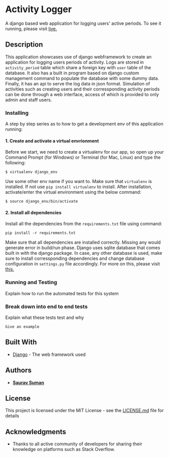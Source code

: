 # Activity Logger

A django based web application for logging users' active periods. To see it running, please visit [live.](https://www.google.com) 


## Description

This application showcases use of django webframework to create an application for logging users periods of activity. Logs are stored in `activity_period` table which share a foreign key with `user` table of the database. It also has a built in program based on django custom management command to populate the database with some dummy data. Finally, it has an api to serve the log data in json format. Simulation of activities such as creating users and their corressponding activity periods can be done through a web interface, access of which is provided to only admin and staff users.


### Installing

A step by step series as to how to get a development env of this application running:

#### 1. Create and activate a virtual envrionment

Before we start, we need to create a virtualenv for our app, so open up your Command Prompt (for Windows) or Terminal (for Mac, Linux) and type the following:
```
$ virtualenv django_env
```

Use some other env name if you want to. Make sure that `virtualenv` is installed. If not use `pip install virtualenv` to install. After installation, activate/enter the virtual environment using the below command:

```
$ source django_env/bin/activate
```

#### 2. Install all dependencies

Install all the dependencies from the `requirements.txt` file using command:
```
pip install -r requirements.txt
```
Make sure that all dependencies are installed correctly. Missing any would generate error in build/run phase. Django uses sqlite database that comes built in with the django package. In case, any other database is used, make sure to install corressponding dependencies and change database configuration in `settings.py` file accordingly. For more on this, please visit [this.](https://docs.djangoproject.com/en/3.0/ref/databases/)


### Running and Testing

Explain how to run the automated tests for this system

### Break down into end to end tests

Explain what these tests test and why

```
Give an example
```

## Built With

* [Django](https://docs.djangoproject.com/en/3.0/) - The web framework used

## Authors

* **[Saurav Suman](https://www.linkedin.com/in/saurav-suman-980120/)**

## License

This project is licensed under the MIT License - see the [LICENSE.md](LICENSE.md) file for details

## Acknowledgments

* Thanks to all active community of developers for sharing their knowledge on platforms such as Stack Overflow.

